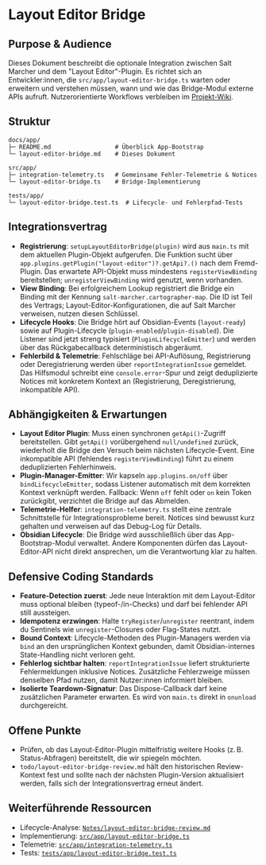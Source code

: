 # Layout Editor Bridge

## Purpose & Audience
Dieses Dokument beschreibt die optionale Integration zwischen Salt Marcher und dem "Layout Editor"-Plugin. Es richtet sich an Entwickler:innen, die `src/app/layout-editor-bridge.ts` warten oder erweitern und verstehen müssen, wann und wie das Bridge-Modul externe APIs aufruft. Nutzerorientierte Workflows verbleiben im [Projekt-Wiki](../../wiki/README.md).

## Struktur
```
docs/app/
├─ README.md                  # Überblick App-Bootstrap
└─ layout-editor-bridge.md    # Dieses Dokument

src/app/
├─ integration-telemetry.ts   # Gemeinsame Fehler-Telemetrie & Notices
└─ layout-editor-bridge.ts    # Bridge-Implementierung

tests/app/
└─ layout-editor-bridge.test.ts  # Lifecycle- und Fehlerpfad-Tests
```

## Integrationsvertrag
- **Registrierung**: `setupLayoutEditorBridge(plugin)` wird aus `main.ts` mit dem aktuellen Plugin-Objekt aufgerufen. Die Funktion sucht über `app.plugins.getPlugin("layout-editor")?.getApi?.()` nach dem Fremd-Plugin. Das erwartete API-Objekt muss mindestens `registerViewBinding` bereitstellen; `unregisterViewBinding` wird genutzt, wenn vorhanden.
- **View Binding**: Bei erfolgreichem Lookup registriert die Bridge ein Binding mit der Kennung `salt-marcher.cartographer-map`. Die ID ist Teil des Vertrags; Layout-Editor-Konfigurationen, die auf Salt Marcher verweisen, nutzen diesen Schlüssel.
- **Lifecycle Hooks**: Die Bridge hört auf Obsidian-Events (`layout-ready`) sowie auf Plugin-Lifecycle (`plugin-enabled`/`plugin-disabled`). Die Listener sind jetzt streng typisiert (`PluginLifecycleEmitter`) und werden über das Rückgabecallback deterministisch abgeräumt.
- **Fehlerbild & Telemetrie**: Fehlschläge bei API-Auflösung, Registrierung oder Deregistrierung werden über `reportIntegrationIssue` gemeldet. Das Hilfsmodul schreibt eine `console.error`-Spur und zeigt deduplizierte Notices mit konkretem Kontext an (Registrierung, Deregistrierung, inkompatible API).

## Abhängigkeiten & Erwartungen
- **Layout Editor Plugin**: Muss einen synchronen `getApi()`-Zugriff bereitstellen. Gibt `getApi()` vorübergehend `null/undefined` zurück, wiederholt die Bridge den Versuch beim nächsten Lifecycle-Event. Eine inkompatible API (fehlendes `registerViewBinding`) führt zu einem deduplizierten Fehlerhinweis.
- **Plugin-Manager-Emitter**: Wir kapseln `app.plugins.on/off` über `bindLifecycleEmitter`, sodass Listener automatisch mit dem korrekten Kontext verknüpft werden. Fallback: Wenn `off` fehlt oder `on` kein Token zurückgibt, verzichtet die Bridge auf das Abmelden.
- **Telemetrie-Helfer**: `integration-telemetry.ts` stellt eine zentrale Schnittstelle für Integrationsprobleme bereit. Notices sind bewusst kurz gehalten und verweisen auf das Debug-Log für Details.
- **Obsidian Lifecycle**: Die Bridge wird ausschließlich über das App-Bootstrap-Modul verwaltet. Andere Komponenten dürfen das Layout-Editor-API nicht direkt ansprechen, um die Verantwortung klar zu halten.

## Defensive Coding Standards
- **Feature-Detection zuerst**: Jede neue Interaktion mit dem Layout-Editor muss optional bleiben (typeof-/in-Checks) und darf bei fehlender API still aussteigen.
- **Idempotenz erzwingen**: Halte `tryRegister`/`unregister` reentrant, indem du Sentinels wie `unregister`-Closures oder Flag-States nutzt.
- **Bound Context**: Lifecycle-Methoden des Plugin-Managers werden via `bind` an den ursprünglichen Kontext gebunden, damit Obsidian-internes State-Handling nicht verloren geht.
- **Fehlerlog sichtbar halten**: `reportIntegrationIssue` liefert strukturierte Fehlermeldungen inklusive Notices. Zusätzliche Fehlerzweige müssen denselben Pfad nutzen, damit Nutzer:innen informiert bleiben.
- **Isolierte Teardown-Signatur**: Das Dispose-Callback darf keine zusätzlichen Parameter erwarten. Es wird von `main.ts` direkt in `onunload` durchgereicht.

## Offene Punkte
- Prüfen, ob das Layout-Editor-Plugin mittelfristig weitere Hooks (z. B. Status-Abfragen) bereitstellt, die wir spiegeln möchten.
- `todo/layout-editor-bridge-review.md` hält den historischen Review-Kontext fest und sollte nach der nächsten Plugin-Version aktualisiert werden, falls sich der Integrationsvertrag erneut ändert.

## Weiterführende Ressourcen
- Lifecycle-Analyse: [`Notes/layout-editor-bridge-review.md`](../../Notes/layout-editor-bridge-review.md)
- Implementierung: [`src/app/layout-editor-bridge.ts`](../../salt-marcher/src/app/layout-editor-bridge.ts)
- Telemetrie: [`src/app/integration-telemetry.ts`](../../salt-marcher/src/app/integration-telemetry.ts)
- Tests: [`tests/app/layout-editor-bridge.test.ts`](../../salt-marcher/tests/app/layout-editor-bridge.test.ts)
